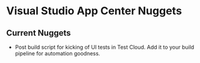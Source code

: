 # Visual Studio App Center Nuggets

## Current Nuggets

- Post build script for kicking of UI tests in Test Cloud. Add it to your build pipeline for automation goodness.
